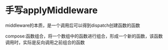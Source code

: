 # 手写applyMiddleware

middleware的本质，是一个调用后可以得到dispatch创建函数的函数

compose:函数组合，将一个数组中的函数进行组合，形成一个新的函数，该函数调用时，实际是反向调用之前组合的函数